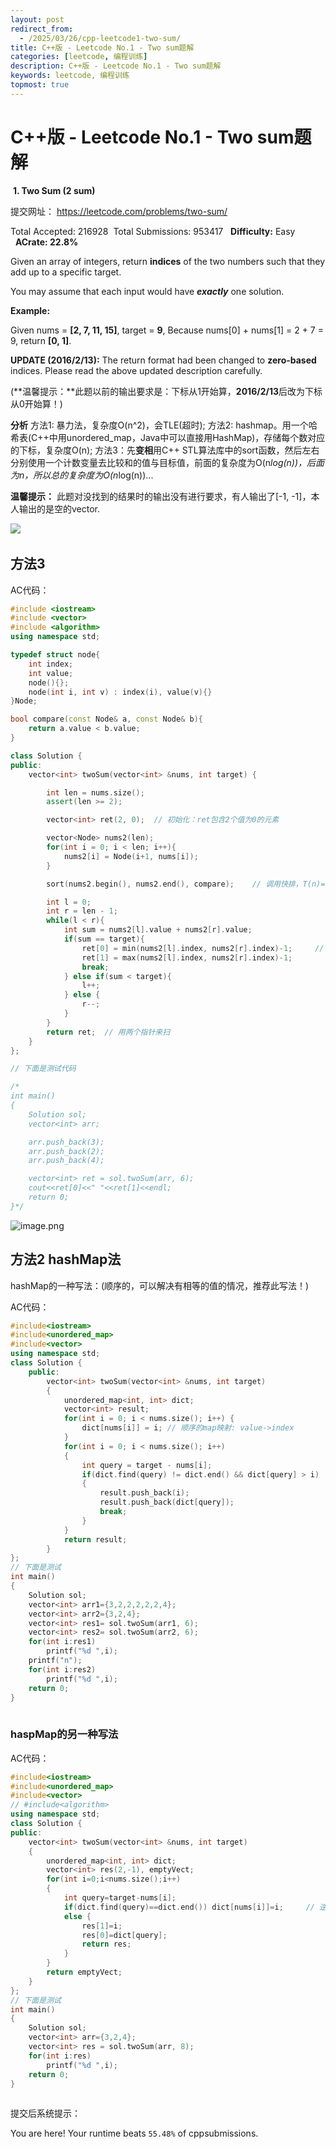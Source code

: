 ```yaml
---
layout: post
redirect_from:
  - /2025/03/26/cpp-leetcode1-two-sum/
title: C++版 - Leetcode No.1 - Two sum题解
categories: [leetcode, 编程训练]
description: C++版 - Leetcode No.1 - Two sum题解
keywords: leetcode, 编程训练
topmost: true
---
```


# C++版 - Leetcode No.1 - Two sum题解
​
**1. Two Sum (2 sum)**

提交网址： <https://leetcode.com/problems/two-sum/>

Total Accepted: 216928  Total Submissions: 953417   **Difficulty:** Easy   **ACrate: 22.8%**

Given an array of integers, return **indices** of the two numbers such that they add up to a specific target.

You may assume that each input would have ***exactly*** one solution.

**Example:**

Given nums = **[2, 7, 11, 15]**, target = **9**,
Because nums[0] + nums[1] = 2 + 7 = 9,
return **[0, 1]**.

**UPDATE (2016/2/13):**
The return format had been changed to **zero-based** indices. Please read the above updated description carefully. 

(**温馨提示：**此题以前的输出要求是：下标从1开始算，**2016/2/13**后改为下标从0开始算！)

**分析**
方法1: 暴力法，复杂度O(n^2)，会TLE(超时);
方法2: hashmap。用一个哈希表(C++中用unordered_map，Java中可以直接用HashMap)，存储每个数对应的下标，复杂度O(n);
方法3：先**变相**用C++ STL算法库中的sort函数，然后左右分别使用一个计数变量去比较和的值与目标值，前面的复杂度为O(n*log(n))，后面为n，所以总的复杂度为O(n*log(n))...

**温馨提示：**
此题对没找到的结果时的输出没有进行要求，有人输出了[-1, -1]，本人输出的是空的vector.

![](https://img-blog.csdn.net/20160510100517645)![](data:image/gif;base64,R0lGODlhAQABAPABAP///wAAACH5BAEKAAAALAAAAAABAAEAAAICRAEAOw== "点击并拖拽以移动")​

## 方法3

AC代码：

```cpp
#include <iostream>
#include <vector>
#include <algorithm>
using namespace std;

typedef struct node{
    int index;
    int value;
    node(){};
    node(int i, int v) : index(i), value(v){}
}Node;

bool compare(const Node& a, const Node& b){
    return a.value < b.value;
}

class Solution {
public:
    vector<int> twoSum(vector<int> &nums, int target) {

        int len = nums.size();
        assert(len >= 2);

        vector<int> ret(2, 0);  // 初始化：ret包含2个值为0的元素

        vector<Node> nums2(len);
        for(int i = 0; i < len; i++){
            nums2[i] = Node(i+1, nums[i]);
        }

        sort(nums2.begin(), nums2.end(), compare);    // 调用快排，T(n)=O(n*log(n))

        int l = 0;
        int r = len - 1;
        while(l < r){
            int sum = nums2[l].value + nums2[r].value;
            if(sum == target){
                ret[0] = min(nums2[l].index, nums2[r].index)-1;     // 注意，这里需要减去1
                ret[1] = max(nums2[l].index, nums2[r].index)-1;
                break;
            } else if(sum < target){
                l++;
            } else {
                r--;
            }
        }
        return ret;  // 用两个指针来扫
    }
};

// 下面是测试代码

/*
int main()
{
    Solution sol;
    vector<int> arr;

    arr.push_back(3);
    arr.push_back(2);
    arr.push_back(4);

    vector<int> ret = sol.twoSum(arr, 6);
    cout<<ret[0]<<" "<<ret[1]<<endl;
    return 0;
}*/
```

![image.png](https://b.bdstatic.com/comment/btVm9ENZ4h2RcfZN9yiixw220e8408996b15f97edb15b6c48b76a5.png)


## 方法2 hashMap法
hashMap的一种写法：(顺序的，可以解决有相等的值的情况，推荐此写法！)

AC代码：

```cpp
#include<iostream>
#include<unordered_map>
#include<vector>
using namespace std;
class Solution {
	public:
		vector<int> twoSum(vector<int> &nums, int target)
		{
			unordered_map<int, int> dict;
			vector<int> result;
			for(int i = 0; i < nums.size(); i++) {
				dict[nums[i]] = i; // 顺序的map映射: value->index
			}
			for(int i = 0; i < nums.size(); i++)
			{
				int query = target - nums[i];
				if(dict.find(query) != dict.end() && dict[query] > i)  // dict[query] > i是为了防止重复计算
				{
					result.push_back(i);
					result.push_back(dict[query]);
					break;
				}
			}
			return result;
		}
};
// 下面是测试
int main()
{
    Solution sol;
    vector<int> arr1={3,2,2,2,2,2,4};
    vector<int> arr2={3,2,4};
    vector<int> res1= sol.twoSum(arr1, 6);
    vector<int> res2= sol.twoSum(arr2, 6);	
	for(int i:res1)
		printf("%d ",i);
	printf("n");
	for(int i:res2)
		printf("%d ",i);		
    return 0;
}
```

![](data:image/gif;base64,R0lGODlhAQABAPABAP///wAAACH5BAEKAAAALAAAAAABAAEAAAICRAEAOw== "点击并拖拽以移动")

### haspMap的另一种写法

AC代码：

```cpp
#include<iostream>
#include<unordered_map>
#include<vector>
// #include<algorithm>
using namespace std;
class Solution {
public:
	vector<int> twoSum(vector<int> &nums, int target)
	{
		unordered_map<int, int> dict;
		vector<int> res(2,-1), emptyVect;
		for(int i=0;i<nums.size();i++)
		{
			int query=target-nums[i];		
			if(dict.find(query)==dict.end()) dict[nums[i]]=i;     // 逆序的map映射: value->index
			else {
				res[1]=i;
				res[0]=dict[query];
				return res;	
			}
		}
		return emptyVect;
	}
};
// 下面是测试
int main()
{
    Solution sol;
    vector<int> arr={3,2,4};
    vector<int> res = sol.twoSum(arr, 8);
    for(int i:res)
		printf("%d ",i);
    return 0;
}
```

![](data:image/gif;base64,R0lGODlhAQABAPABAP///wAAACH5BAEKAAAALAAAAAABAAEAAAICRAEAOw== "点击并拖拽以移动")

提交后系统提示：

You are here!
Your runtime beats `55.48%` of cppsubmissions.

